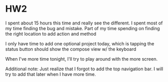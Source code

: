 HW2
===

I spent about 15 hours this time and really see the different. I spent most of my time finding the bug and mistake. Part of my time spending on finding the right location to add action and method

I only have time to add one optional project today, which is tapping the status button should show the compose view w/ the keyboard

When I've more time tonight, I'll try to play around with the more screen.

Additional note: Just realize that I forgot to add the top navigation bar. I will try to add that later when I have more time.
